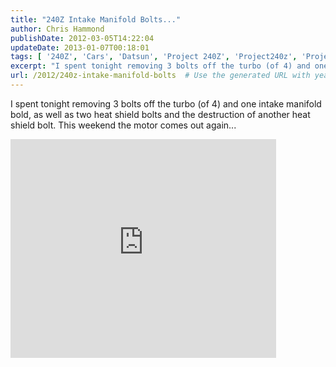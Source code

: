 ```yaml
---
title: "240Z Intake Manifold Bolts..."
author: Chris Hammond
publishDate: 2012-03-05T14:22:04
updateDate: 2013-01-07T00:18:01
tags: [ '240Z', 'Cars', 'Datsun', 'Project 240Z', 'Project240z', 'Project240Zcom' ]
excerpt: "I spent tonight removing 3 bolts off the turbo (of 4) and one intake manifold bold, as well as two heat shield bolts and the destruction of another heat shield bolt. This weekend the motor comes out again..."
url: /2012/240z-intake-manifold-bolts  # Use the generated URL with year
---
```

<p>I spent tonight removing 3 bolts off the turbo (of 4) and one intake manifold bold, as well as two heat shield bolts and the destruction of another heat shield bolt. This weekend the motor comes out again...</p> <p<object width="425" height="350"><param name="movie" value="https://www.youtube.com/v/WDRsQYWPIkQ"></param><embed src="https://www.youtube.com/v/WDRsQYWPIkQ" type="application/x-shockwave-flash" width="425" height="350"></embed></object></p>
